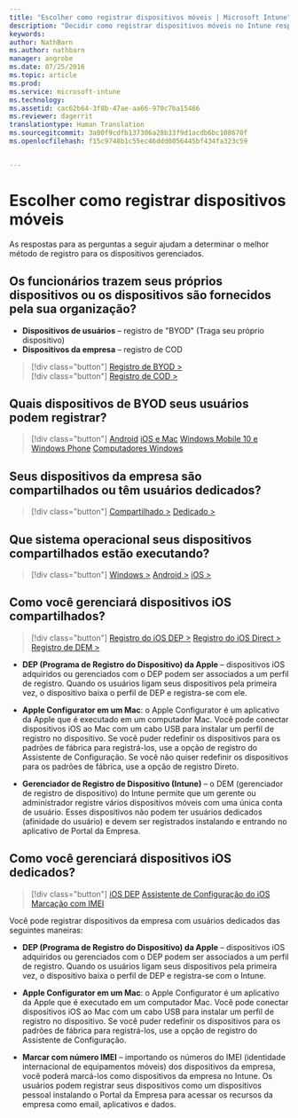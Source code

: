 ```yaml
---
title: "Escolher como registrar dispositivos móveis | Microsoft Intune"
description: "Decidir como registrar dispositivos móveis no Intune respondendo algumas perguntas simples"
keywords: 
author: NathBarn
ms.author: nathbarn
manager: angrobe
ms.date: 07/25/2016
ms.topic: article
ms.prod: 
ms.service: microsoft-intune
ms.technology: 
ms.assetid: cac62b64-3f8b-47ae-aa66-970c7ba15466
ms.reviewer: dagerrit
translationtype: Human Translation
ms.sourcegitcommit: 3a00f9cdfb137306a28b33f9d1acdb6bc108670f
ms.openlocfilehash: f15c9748b1c55ec46ddd0056445bf434fa323c59


---
```


# <a name="choose-how-to-enroll-mobile-devices"></a>Escolher como registrar dispositivos móveis

As respostas para as perguntas a seguir ajudam a determinar o melhor método de registro para os dispositivos gerenciados.

## <a name="do-employees-bring-their-own-devices-or-are-devices-provided-by-your-organization"></a>**Os funcionários trazem seus próprios dispositivos ou os dispositivos são fornecidos pela sua organização?**

  - **Dispositivos de usuários** – registro de "BYOD" (Traga seu próprio dispositivo)
  - **Dispositivos da empresa** – registro de COD

> [!div class="button"]
[Registro de BYOD >](#what-byod-devices-can-your-users-enroll)   
> [!div class="button"]
[Registro de COD >](#are-your-company-owned-devices-shared-or-do-they-have-dedicated-users)

## <a name="what-byod-devices-can-your-users-enroll"></a>**Quais dispositivos de BYOD seus usuários podem registrar?**

> [!div class="button"]
[Android](/intune/deploy-use/set-up-android-management-with-microsoft-intune) [iOS e Mac](/intune/deploy-use/set-up-ios-and-mac-management-with-microsoft-intune) [Windows Mobile 10 e Windows Phone](/intune/deploy-use/set-up-windows-phone-management-with-microsoft-intune) [Computadores Windows](/intune/deploy-use/set-up-windows-device-management-with-microsoft-intune)

## <a name="are-your-company-owned-devices-shared-or-do-they-have-dedicated-users"></a>**Seus dispositivos da empresa são compartilhados ou têm usuários dedicados?**

> [!div class="button"]
[Compartilhado >](#what-operating-system-are-your-shared-devices-running)   [Dedicado >](#how-will-you-manage-dedicated-ios-devices)


## <a name="what-operating-system-are-your-shared-devices-running"></a>**Que sistema operacional seus dispositivos compartilhados estão executando?**

  > [!div class="button"]
  [Windows >](/intune/deploy-use/enroll-corporate-owned-devices-with-the-device-enrollment-manager-in-microsoft-intune) [Android >](/intune/deploy-use/enroll-corporate-owned-devices-with-the-device-enrollment-manager-in-microsoft-intune) [iOS >](#how-will-you-manage-shared-ios-devices)

## <a name="how-will-you-manage-shared-ios-devices"></a>**Como você gerenciará dispositivos iOS compartilhados?**

  > [!div class="button"]
  [Registro do iOS DEP >](/intune/deploy-use/ios-device-enrollment-program-in-microsoft-intune) [Registro do iOS Direct >](/intune/deploy-use/ios-direct-enrollment-in-microsoft-intune)  [Registro de DEM >](/intune/deploy-use/enroll-corporate-owned-devices-with-the-device-enrollment-manager-in-microsoft-intune)

  - **DEP (Programa de Registro do Dispositivo) da Apple** – dispositivos iOS adquiridos ou gerenciados com o DEP podem ser associados a um perfil de registro. Quando os usuários ligam seus dispositivos pela primeira vez, o dispositivo baixa o perfil de DEP e registra-se com ele.

  - **Apple Configurator em um Mac**: o Apple Configurator é um aplicativo da Apple que é executado em um computador Mac. Você pode conectar dispositivos iOS ao Mac com um cabo USB para instalar um perfil de registro no dispositivo. Se você puder redefinir os dispositivos para os padrões de fábrica para registrá-los, use a opção de registro do Assistente de Configuração. Se você não quiser redefinir os dispositivos para os padrões de fábrica, use a opção de registro Direto.

  - **Gerenciador de Registro de Dispositivo (Intune)** – o DEM (gerenciador de registro de dispositivo) do Intune permite que um gerente ou administrador registre vários dispositivos móveis com uma única conta de usuário. Esses dispositivos não podem ter usuários dedicados (afinidade do usuário) e devem ser registrados instalando e entrando no aplicativo de Portal da Empresa.

## <a name="how-will-you-manage-dedicated-ios-devices"></a>**Como você gerenciará dispositivos iOS dedicados?**

  > [!div class="button"]
   [iOS DEP](/intune/deploy-use/ios-device-enrollment-program-in-microsoft-intune) [Assistente de Configuração do iOS](/intune/deploy-use/ios-setup-assistant-enrollment-in-microsoft-intune) [Marcação com IMEI](/intune/deploy-use/specify-corporate-owned-devices-with-international-mobile-equipment-identity-imei-numbers)

  Você pode registrar dispositivos da empresa com usuários dedicados das seguintes maneiras:

  - **DEP (Programa de Registro do Dispositivo) da Apple** – dispositivos iOS adquiridos ou gerenciados com o DEP podem ser associados a um perfil de registro. Quando os usuários ligam seus dispositivos pela primeira vez, o dispositivo baixa o perfil de DEP e registra-se com o Intune.

  - **Apple Configurator em um Mac**: o Apple Configurator é um aplicativo da Apple que é executado em um computador Mac. Você pode conectar dispositivos iOS ao Mac com um cabo USB para instalar um perfil de registro no dispositivo. Se você puder redefinir os dispositivos para os padrões de fábrica para registrá-los, use a opção de registro do Assistente de Configuração.

  - **Marcar com número IMEI** – importando os números do IMEI (identidade internacional de equipamentos móveis) dos dispositivos da empresa, você poderá marcá-los como dispositivos da empresa no Intune. Os usuários podem registrar seus dispositivos como um dispositivos pessoal instalando o Portal da Empresa para acessar os recursos da empresa como email, aplicativos e dados.



<!--HONumber=Nov16_HO3-->


